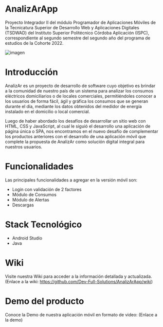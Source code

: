 # AnalizArApp
Proyecto Integrador II del módulo Programador de Aplicaciones Móviles de la Tecnicatura Superior de Desarrollo Web y Aplicaciones Digitales (TSDWAD) del Instituto Superior Politécnico Córdoba Aplicación (ISPC), correspondiente al segundo semestre del segundo año del programa de estudios de la Cohorte 2022.

![imagen](https://drive.google.com/file/d/1tSMhoJsAlzAYm__dR7Q1s9d4mKht6Af9/view?usp=drive_link)

# Introducción
AnalizAr es un proyecto de desarrollo de software cuyo objetivo es brindar a la comunidad de nuestro país de un sistema para analizar los consumos eléctricos domiciliarios o de locales comerciales, permitiéndoles conocer a los usuarios de forma fácil, ágil y gráfica los consumos que se generan durante el día, mediante los datos obtenidos del medidor de energía instalado en el domicilio o local comercial.

Luego de haber abordado los desafíos de desarrollar un sitio web con HTML, CSS y JavaScript, al cual le siguió el desarrollo una aplicación de página única o SPA, nos encontramos en el nuevo desafío de complementar los productos anteriores con el desarrollo de una aplicación móvil que complete la propuesta de AnalizAr como solución digital integral para nuestros usuarios.

# Funcionalidades
Las principales funcionalidades a agregar en la versión móvil son:
- Login con validación de 2 factores
- Módulo de Consumos
- Módulo de Alertas
- Descargas

# Stack Tecnológico
- Android Studio
- Java

# Wiki
Visite nuestra Wiki para acceder a la información detallada y actualizada.
(Enlace a la wiki: https://github.com/Dev-Full-Solutions/AnalizArApp/wiki)

# Demo del producto
Conoce la Demo de nuestra aplicación móvil en formato de video:
(Enlace a la demo)
